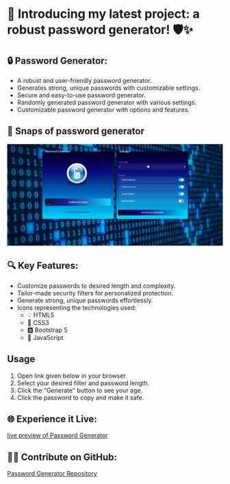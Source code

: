 # 🔐 Introducing my latest project: a robust password generator! 🛡️✨

## 🔒 Password Generator:
- A robust and user-friendly password generator.
- Generates strong, unique passwords with customizable settings.
- Secure and easy-to-use password generator.
- Randomly generated password generator with various settings.
- Customizable password generator with options and features.

## 📸 Snaps of password generator
![Age Calculator preview](assets/images/pass-generator.png)

## 🔍 Key Features:
- Customize passwords to desired length and complexity.
- Tailor-made security filters for personalized protection.
- Generate strong, unique passwords effortlessly.
- Icons representing the technologies used:
  - 💡 HTML5
  - 🎨 CSS3
  - 🅱️ Bootstrap 5
  - 🚀 JavaScript

## Usage
1. Open link given below in your browser.
2. Select your desired filter and password length.
3. Click the "Generate" button to see your age.
4. Click the password to copy and make it safe.

## 🌐 Experience it Live: 
[live preview of Password Generator](https://your-password-generator.com)

## 👩‍💻 Contribute on GitHub: 
[Password Generator Repository](https://github.com/MohammadAshmir786/Password_Generator.git)
